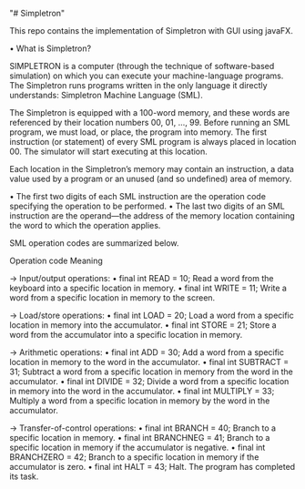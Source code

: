 "# Simpletron"

This repo contains the implementation of Simpletron with GUI using javaFX.

• What is Simpletron?

SIMPLETRON is a computer (through the technique of software-based simulation) on which you can execute your machine-language programs.
The Simpletron runs programs written in the only language it directly understands: Simpletron Machine Language (SML).

The Simpletron is equipped with a 100-word memory, and these words are referenced by their location numbers 00, 01, …, 99.
Before running an SML program, we must load, or place, the program into memory. The first instruction (or statement) of every SML program is always placed
in location 00. The simulator will start executing at this location.

Each location in the Simpletron’s memory may contain an instruction, a data value used by a program or an unused (and so undefined) area of memory.

• The first two digits of each SML instruction are the operation code specifying the operation to be performed.
• The last two digits of an SML instruction are the operand—the address of the memory location containing the word to which the operation applies.

SML operation codes are summarized below.

Operation code                                                         Meaning

→ Input/output operations:
• final int READ = 10;                     Read a word from the keyboard into a specific location in memory.
• final int WRITE = 11;                    Write a word from a specific location in memory to the screen.

→ Load/store operations:
• final int LOAD = 20;                     Load a word from a specific location in memory into the accumulator.
• final int STORE = 21;                    Store a word from the accumulator into a specific location in memory.

→ Arithmetic operations:
• final int ADD = 30;                     Add a word from a specific location in memory to the word in the accumulator.
• final int SUBTRACT = 31;                Subtract a word from a specific location in memory from the word in the accumulator.
• final int DIVIDE = 32;                  Divide a word from a specific location in memory into the word in the accumulator.
• final int MULTIPLY = 33;                Multiply a word from a specific location in memory by the word in the accumulator.

→ Transfer-of-control operations:
• final int BRANCH = 40;                 Branch to a specific location in memory.
• final int BRANCHNEG = 41;              Branch to a specific location in memory if the accumulator is negative.
• final int BRANCHZERO = 42;             Branch to a specific location in memory if the accumulator is zero.
• final int HALT = 43;                   Halt. The program has completed its task.

